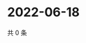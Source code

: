 # 2022-06-18

共 0 条

<!-- BEGIN WEIBO -->
<!-- 最后更新时间 Sat Jun 18 2022 04:01:36 GMT+0800 (China Standard Time) -->

<!-- END WEIBO -->
